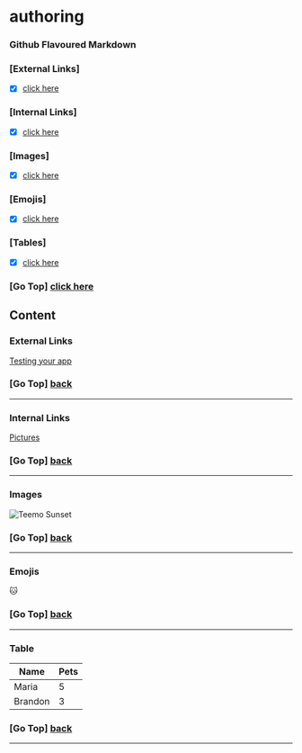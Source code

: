 # authoring

### Github Flavoured Markdown


### [External Links]
- [X] [click here](#external-links)


### [Internal Links]
- [X] [click here](#internal-links)



### [Images] 
- [X] [click here](#images)


### [Emojis]
- [X] [click here](#emojis)


### [Tables] 
- [X] [click here](#table) 



### [Go Top] [click here](#authoring)


## Content

### External Links
[Testing your app](https://docs.github.com/en/developers/github-marketplace/testing-your-app)

### [Go Top] [back](#authoring)
----------------------------------------------------------------------------------------
### Internal Links 
[Pictures](https://github.com/mizzrawr/authoring/tree/master/Copy_of_Pictures)

### [Go Top] [back](#authoring)
--------------------------------------------------------------------------------------------

### Images 
![Teemo Sunset](https://images4.alphacoders.com/600/600528.png)

### [Go Top] [back](#authoring)
----------------------------------------------------------------------------------------

### Emojis 
:cat: 

### [Go Top] [back](#authoring)

----------------------------------------------------------------------------------------
### Table 


|  Name         |     Pets      |
| ------------- | ------------- |
| Maria         |      5        |
| Brandon       |      3        |


### [Go Top] [back](#authoring)
----------------------------------------------------------------------------------------
